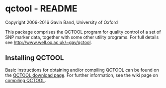 # qctool - README
Copyright 2009-2016 Gavin Band, University of Oxford

This package comprises the QCTOOL program for quality control of a set of SNP marker data,
together with some other utility programs.  For full details see <http://www.well.ox.ac.uk/~gav/qctool>.

## Installing QCTOOL ##

Basic instructions for obtaining and/or compiling QCTOOL can be found on the [QCTOOL download page](http://www.well.ox.ac.uk/~gav/qctool_v2/#download).  For further information, see the wiki page on [compiling QCTOOL](https://bitbucket.org/gavinband/qctool/wiki/Compiling%20QCTOOL).